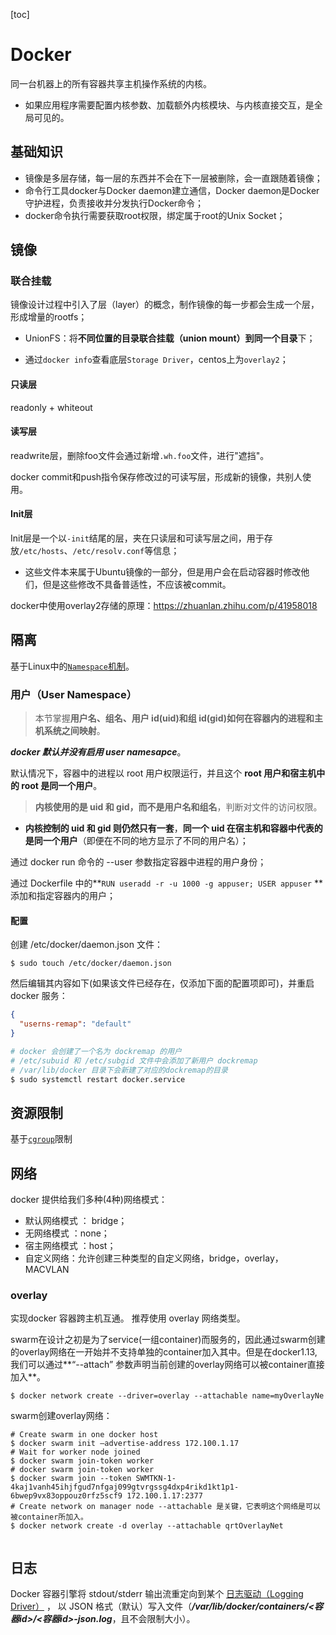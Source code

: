 [toc]

# Docker

同一台机器上的所有容器共享主机操作系统的内核。

- 如果应用程序需要配置内核参数、加载额外内核模块、与内核直接交互，是全局可见的。



## 基础知识

- 镜像是多层存储，每一层的东西并不会在下一层被删除，会一直跟随着镜像；
- 命令行工具docker与Docker daemon建立通信，Docker daemon是Docker守护进程，负责接收并分发执行Docker命令；
- docker命令执行需要获取root权限，绑定属于root的Unix Socket；



## 镜像

### 联合挂载

镜像设计过程中引入了层（layer）的概念，制作镜像的每一步都会生成一个层，形成增量的rootfs；

- UnionFS：将**不同位置的目录联合挂载（union mount）到同一个目录**下；

- 通过`docker info`查看底层`Storage Driver`，centos上为`overlay2`；

#### 只读层

readonly + whiteout

#### 读写层

readwrite层，删除foo文件会通过新增`.wh.foo`文件，进行"遮挡"。

docker commit和push指令保存修改过的可读写层，形成新的镜像，共别人使用。

#### Init层

Init层是一个以`-init`结尾的层，夹在只读层和可读写层之间，用于存放`/etc/hosts`、`/etc/resolv.conf`等信息；

- 这些文件本来属于Ubuntu镜像的一部分，但是用户会在启动容器时修改他们，但是这些修改不具备普适性，不应该被commit。



docker中使用overlay2存储的原理：https://zhuanlan.zhihu.com/p/41958018



## 隔离

基于Linux中的[`Namespace`机制](../../linux/namespace.md)。

### 用户（User Namespace）

> 本节掌握**用户名、组名、用户 id(uid)和组 id(gid)**如何在**容器内的进程和主机系统之间映射**。

***docker 默认并没有启用 user namesapce***。

默认情况下，容器中的进程以 root 用户权限运行，并且这个 **root 用户和宿主机中的 root 是同一个用户**。

> **内核使用的是 uid 和 gid，而不是用户名和组名**，判断对文件的访问权限。

- **内核控制的 uid 和 gid 则仍然只有一套**，**同一个 uid 在宿主机和容器中代表的是同一个用户**（即便在不同的地方显示了不同的用户名）；

通过 docker run 命令的 --user 参数指定容器中进程的用户身份；

通过 Dockerfile 中的**`RUN useradd -r -u 1000 -g appuser; USER appuser` **添加和指定容器内的用户；

#### 配置

创建 /etc/docker/daemon.json 文件：

```
$ sudo touch /etc/docker/daemon.json
```

然后编辑其内容如下(如果该文件已经存在，仅添加下面的配置项即可)，并重启 docker 服务：

```json
{
  "userns-remap": "default"
}
```

```bash
# docker 会创建了一个名为 dockremap 的用户
# /etc/subuid 和 /etc/subgid 文件中会添加了新用户 dockremap
# /var/lib/docker 目录下会新建了对应的dockremap的目录
$ sudo systemctl restart docker.service
```



## 资源限制

基于[`cgroup`](../../linux/cgroup.md)限制



## 网络

docker 提供给我们多种(4种)网络模式：

- 默认网络模式 ： bridge；
- 无网络模式 ：none；
- 宿主网络模式 ：host；
- 自定义网络：允许创建三种类型的自定义网络，bridge，overlay，MACVLAN

### overlay

实现docker 容器跨主机互通。 推荐使用 overlay 网络类型。

swarm在设计之初是为了service(一组container)而服务的，因此通过swarm创建的overlay网络在一开始并不支持单独的container加入其中。但是在docker1.13, 我们可以通过**“--attach” 参数声明当前创建的overlay网络可以被container直接加入**。

```shell
$ docker network create --driver=overlay --attachable name=myOverlayNe
```

swarm创建overlay网络：

```shell
# Create swarm in one docker host
$ docker swarm init –advertise-address 172.100.1.17
# Wait for worker node joined
$ docker swarm join-token worker
# docker swarm join-token worker
$ docker swarm join --token SWMTKN-1-4kaj1vanh45ihjfgud7nfgaj099gtvrgssg4dxp4rikd1kt1p1-6bwep9vx83oppouz0rfz5scf9 172.100.1.17:2377
# Create network on manager node --attachable 是关键，它表明这个网络是可以被container所加入。
$ docker network create -d overlay --attachable qrtOverlayNet


```



## 日志

Docker 容器引擎将 stdout/stderr 输出流重定向到某个 [日志驱动（Logging Driver）](https://docs.docker.com/engine/admin/logging/overview) ， 以 JSON 格式（默认）写入文件（***/var/lib/docker/containers/<容器id>/<容器id>-json.log***，且不会限制大小）。
